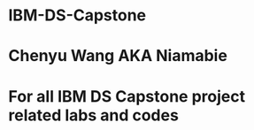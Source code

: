 # IBM-DS-Capstone
# Chenyu Wang AKA Niamabie
# For all IBM DS Capstone project related labs and codes
